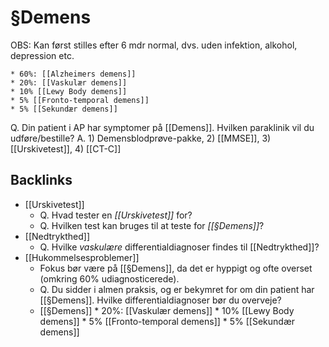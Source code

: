 # §Demens
OBS: Kan først stilles efter 6 mdr normal, dvs. uden infektion, alkohol, depression etc.

	* 60%: [[Alzheimers demens]]
	* 20%: [[Vaskulær demens]]
	* 10% [[Lewy Body demens]]
	* 5% [[Fronto-temporal demens]]
	* 5% [[Sekundær demens]]

Q. Din patient i AP har symptomer på [[Demens]]. Hvilken paraklinik vil du udføre/bestille?
A. 1) Demensblodprøve-pakke, 2) [[MMSE]], 3) [[Urskivetest]], 4) [[CT-C]]

## Backlinks
* [[Urskivetest]]
	* Q. Hvad tester en *[[Urskivetest]]* for?
	* Q. Hvilken test kan bruges til at teste for *[[§Demens]]*?
* [[Nedtrykthed]]
	* Q. Hvilke *vaskulære* differentialdiagnoser findes til [[Nedtrykthed]]?
* [[Hukommelsesproblemer]]
	* Fokus bør være på [[§Demens]], da det er hyppigt og ofte overset (omkring 60% udiagnosticerede). 
	* Q. Du sidder i almen praksis, og er bekymret for om din patient har [[§Demens]]. Hvilke differentialdiagnoser bør du overveje?
	* [[§Demens]]
	\* 20%: [[Vaskulær demens]]
	\* 10% [[Lewy Body demens]]
	\* 5% [[Fronto-temporal demens]]
	\* 5% [[Sekundær demens]]

<!-- #anki/tag/med/Neurology #anki/deck/Medicine #anki/tag/med/GP -->

<!-- {BearID:8646D644-C0CD-45A7-AA96-455AAEA0449D-3083-00000E676D05751E} -->
